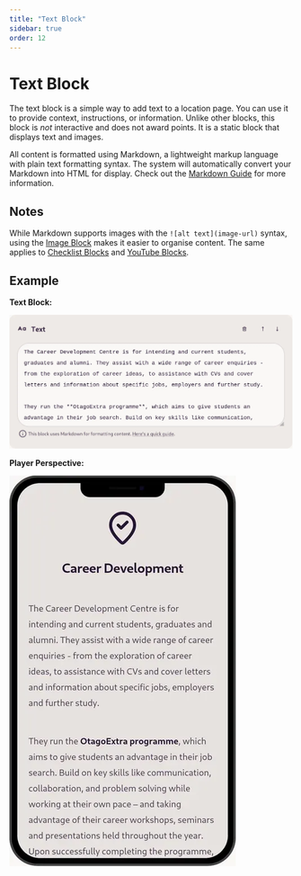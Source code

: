 ```yaml
---
title: "Text Block"
sidebar: true
order: 12
---
```


# Text Block

The text block is a simple way to add text to a location page. You can use it to provide context, instructions, or information. Unlike other blocks, this block is *not* interactive and does not award points. It is a static block that displays text and images.

All content is formatted using Markdown, a lightweight markup language with plain text formatting syntax. The system will automatically convert your Markdown into HTML for display. Check out the [Markdown Guide](/docs/user/markdown-guide) for more information.

## Notes

While Markdown supports images with the `![alt text](image-url)` syntax, using the [Image Block](/docs/user/blocks/image) makes it easier to organise content. The same applies to [Checklist Blocks](/docs/user/blocks/checklist) and [YouTube Blocks](/docs/user/blocks/youtube).

## Example

**Text Block:**

![](/static/images/docs/user/blocks/block-text.webp)

**Player Perspective:**

![](/static/images/docs/user/blocks/block-text-preview.webp)

